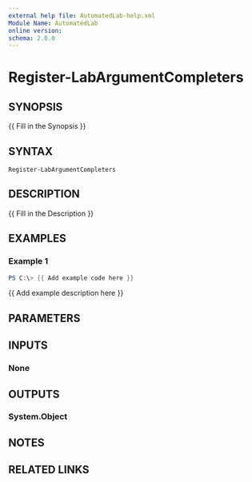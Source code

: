 ```yaml
---
external help file: AutomatedLab-help.xml
Module Name: AutomatedLab
online version:
schema: 2.0.0
---
```


# Register-LabArgumentCompleters

## SYNOPSIS
{{ Fill in the Synopsis }}

## SYNTAX

```
Register-LabArgumentCompleters
```

## DESCRIPTION
{{ Fill in the Description }}

## EXAMPLES

### Example 1
```powershell
PS C:\> {{ Add example code here }}
```

{{ Add example description here }}

## PARAMETERS

## INPUTS

### None

## OUTPUTS

### System.Object
## NOTES

## RELATED LINKS
